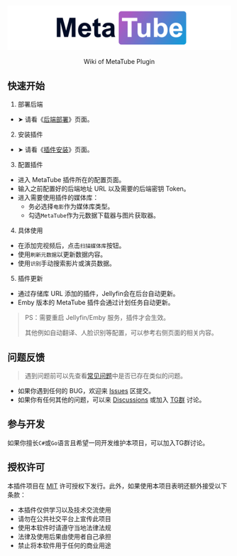 ![Plugin Banner](/logos/banner.png)

<p align=center>Wiki of MetaTube Plugin</p>

## 快速开始

1. 部署后端

- ➤ 请看《[后端部署](https://github.com/metatube-community/jellyfin-plugin-metatube/wiki/%E5%90%8E%E7%AB%AF%E9%83%A8%E7%BD%B2)》页面。

2. 安装插件

- ➤ 请看《[插件安装](https://github.com/metatube-community/jellyfin-plugin-metatube/wiki/%E6%8F%92%E4%BB%B6%E5%AE%89%E8%A3%85)》页面。

3. 配置插件

- 进入 MetaTube 插件所在的配置页面。
- 输入之前配置好的后端地址 URL 以及需要的后端密钥 Token。
- 进入需要使用插件的媒体库：
  - 务必选择`电影`作为媒体库类型。
  - 勾选`MetaTube`作为元数据下载器与图片获取器。

4. 具体使用

- 在添加完视频后，点击`扫描媒体库`按钮。
- 使用`刷新元数据`以更新数据内容。
- 使用`识别`手动搜索影片或演员数据。

5. 插件更新

- 通过存储库 URL 添加的插件，Jellyfin会在后台自动更新。
- Emby 版本的 MetaTube 插件会通过计划任务自动更新。

> PS：需要重启 Jellyfin/Emby 服务，插件才会生效。
>
> 其他例如自动翻译、人脸识别等配置，可以参考右侧页面的相关内容。

## 问题反馈

> 遇到问题前可以先查看[常见问题](https://github.com/metatube-community/jellyfin-plugin-metatube/wiki/%E5%B8%B8%E8%A7%81%E9%97%AE%E9%A2%98)中是否已存在类似的问题。

- 如果你遇到任何的 BUG，欢迎来 [Issues](https://github.com/metatube-community/jellyfin-plugin-metatube/issues) 区提交。
- 如果你有任何其他的问题，可以来 [Discussions](https://github.com/metatube-community/jellyfin-plugin-metatube/discussions) 或加入 [TG群](https://t.me/MetaTubePlugin) 讨论。

## 参与开发

如果你擅长`C#`或`Go`语言且希望一同开发维护本项目，可以加入TG群讨论。

## 授权许可

本插件项目在 [MIT](https://github.com/metatube-community/jellyfin-plugin-metatube/blob/main/LICENSE) 许可授权下发行。此外，如果使用本项目表明还额外接受以下条款：

- 本插件仅供学习以及技术交流使用
- 请勿在公共社交平台上宣传此项目
- 使用本软件时请遵守当地法律法规
- 法律及使用后果由使用者自己承担
- 禁止将本软件用于任何的商业用途
